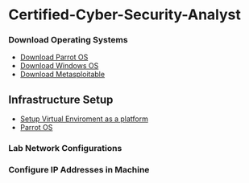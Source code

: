 # Certified-Cyber-Security-Analyst


### Download Operating Systems
  - <a href="https://www.parrotsec.org/download/" />Download Parrot OS</a>
  - <a href="https://www.parrotsec.org/download/" />Download Windows OS</a>
  - <a href="https://www.parrotsec.org/download/" />Download Metasploitable</a>

## Infrastructure Setup
- <a href="https://www.youtube.com/watch?v=mKx44gX6Mtw" />Setup Virtual Enviroment as a platform</a>
- <a href="https://www.youtube.com/watch?v=MmjUHZoU4l4" />Parrot OS</a>

### Lab Network Configurations

### Configure IP Addresses in Machine
